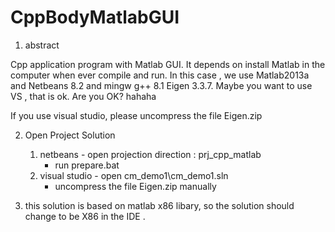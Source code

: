 # CppBodyMatlabGUI

1. abstract

Cpp application program with Matlab GUI. It depends on install Matlab in the computer when ever compile and run. In this case , we use Matlab2013a and Netbeans 8.2 and mingw g++ 8.1 Eigen 3.3.7. Maybe you want to use VS , that is ok. Are you OK? hahaha

If you use visual studio, please uncompress the file Eigen.zip

2. Open Project Solution
	1) netbeans - open projection direction : prj_cpp_matlab
		* run prepare.bat
	2) visual studio - open cm_demo1\cm_demo1.sln
		* uncompress the file Eigen.zip manually
		
3. this solution is based on matlab x86 libary, so the solution should change to be X86 in the IDE .
